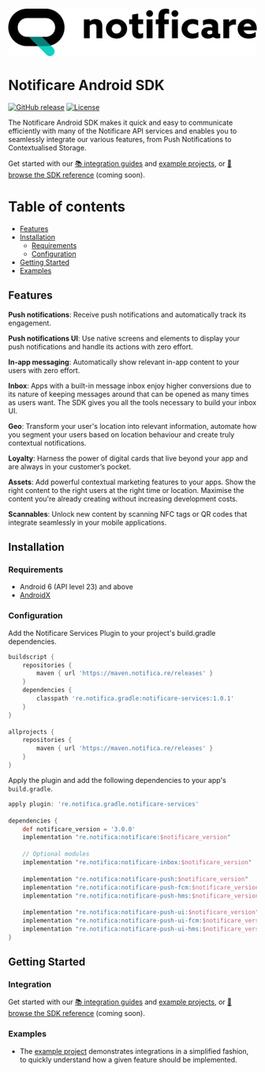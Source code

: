 [<img src="https://raw.githubusercontent.com/notificare/notificare-sdk-android/main/assets/logo.png"/>](https://notificare.com)

# Notificare Android SDK

[![GitHub release](https://img.shields.io/github/v/release/notificare/notificare-sdk-android)](https://github.com/notificare/notificare-sdk-android/releases)
[![License](https://img.shields.io/github/license/notificare/notificare-sdk-android)](https://github.com/notificare/notificare-sdk-android/blob/main/LICENSE)

The Notificare Android SDK makes it quick and easy to communicate efficiently with many of the Notificare API services and enables you to seamlessly integrate our various features, from Push Notifications to Contextualised Storage.

Get started with our [📚 integration guides](https://docs.notifica.re/sdk/v3/android/setup) and [example projects](#examples), or [📘 browse the SDK reference]() (coming soon).


Table of contents
=================

* [Features](#features)
* [Installation](#installation)
  * [Requirements](#requirements)
  * [Configuration](#configuration)
* [Getting Started](#getting-started)
* [Examples](#examples)


## Features

**Push notifications**: Receive push notifications and automatically track its engagement.

**Push notifications UI**: Use native screens and elements to display your push notifications and handle its actions with zero effort.

**In-app messaging**: Automatically show relevant in-app content to your users with zero effort.

**Inbox**: Apps with a built-in message inbox enjoy higher conversions due to its nature of keeping messages around that can be opened as many times as users want. The SDK gives you all the tools necessary to build your inbox UI.

**Geo**: Transform your user's location into relevant information, automate how you segment your users based on location behaviour and create truly contextual notifications.

**Loyalty**: Harness the power of digital cards that live beyond your app and are always in your customer’s pocket.

**Assets**: Add powerful contextual marketing features to your apps. Show the right content to the right users at the right time or location. Maximise the content you're already creating without increasing development costs.

**Scannables**: Unlock new content by scanning NFC tags or QR codes that integrate seamlessly in your mobile applications.


## Installation

### Requirements

* Android 6 (API level 23) and above
* [AndroidX](https://developer.android.com/jetpack/androidx)

### Configuration

Add the Notificare Services Plugin to your project's build.gradle dependencies.

```gradle
buildscript {
    repositories {
        maven { url 'https://maven.notifica.re/releases' }
    }
    dependencies {
        classpath 're.notifica.gradle:notificare-services:1.0.1'
    }
}

allprojects {
    repositories {
        maven { url 'https://maven.notifica.re/releases' }
    }
}
```

Apply the plugin and add the following dependencies to your app's `build.gradle`.

```gradle
apply plugin: 're.notifica.gradle.notificare-services'

dependencies {
    def notificare_version = '3.0.0'
    implementation "re.notifica:notificare:$notificare_version"

    // Optional modules
    implementation "re.notifica:notificare-inbox:$notificare_version"

    implementation "re.notifica:notificare-push:$notificare_version"
    implementation "re.notifica:notificare-push-fcm:$notificare_version"
    implementation "re.notifica:notificare-push-hms:$notificare_version"

    implementation "re.notifica:notificare-push-ui:$notificare_version"
    implementation "re.notifica:notificare-push-ui-fcm:$notificare_version"
    implementation "re.notifica:notificare-push-ui-hms:$notificare_version"
}
```

## Getting Started

### Integration
Get started with our [📚 integration guides](https://docs.notifica.re/sdk/v3/android/setup) and [example projects](#examples), or [📘 browse the SDK reference]() (coming soon).


### Examples
- The [example project](https://github.com/Notificare/notificare-sdk-android/tree/main/sample) demonstrates integrations in a simplified fashion, to quickly understand how a given feature should be implemented.
